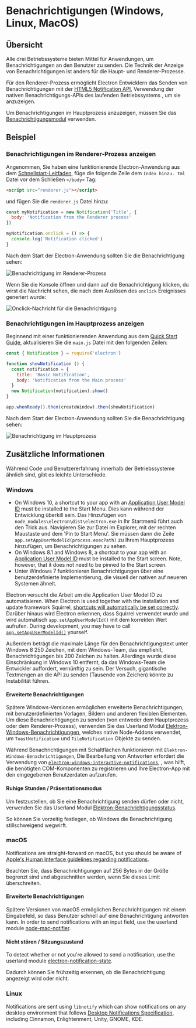 # Benachrichtigungen (Windows, Linux, MacOS)

## Übersicht

Alle drei Betriebssysteme bieten Mittel für Anwendungen, um Benachrichtigungen an den Benutzer zu senden. Die Technik der Anzeige von Benachrichtigungen ist anders für die Haupt- und Renderer-Prozesse.

Für den Renderer-Prozess ermöglicht Electron Entwicklern das Senden von Benachrichtigungen mit der [HTML5 Notification API](https://notifications.spec.whatwg.org/), Verwendung der nativen Benachrichtigungs-APIs des laufenden Betriebssystems , um sie anzuzeigen.

Um Benachrichtigungen im Hauptprozess anzuzeigen, müssen Sie das [Benachrichtigungsmodul](../api/notification.md) verwenden.

## Beispiel

### Benachrichtigungen im Renderer-Prozess anzeigen

Angenommen, Sie haben eine funktionierende Electron-Anwendung aus dem [Schnellstart-Leitfaden](quick-start.md), füge die folgende Zeile dem `Index hinzu. tml` Datei vor dem Schließen `</body>` Tag:

```html
<script src="renderer.js"></script>
```

und fügen Sie die `renderer.js` Datei hinzu:

```javascript fiddle='docs/fiddles/features/notifications/renderer'
const myNotification = new Notification('Title', {
  body: 'Notification from the Renderer process'
})

myNotification.onclick = () => {
  console.log('Notification clicked')
}
```

Nach dem Start der Electron-Anwendung sollten Sie die Benachrichtigung sehen:

![Benachrichtigung im Renderer-Prozess](../images/notification-renderer.png)

Wenn Sie die Konsole öffnen und dann auf die Benachrichtigung klicken, du wirst die Nachricht sehen, die nach dem Auslösen des `onclick` Ereignisses generiert wurde:

![Onclick-Nachricht für die Benachrichtigung](../images/message-notification-renderer.png)

### Benachrichtigungen im Hauptprozess anzeigen

Beginnend mit einer funktionierenden Anwendung aus dem [Quick Start Guide](quick-start.md), aktualisieren Sie die `main.js` Datei mit den folgenden Zeilen:

```javascript fiddle='docs/fiddles/features/notifications/main'
const { Notification } = require('electron')

function showNotification () {
  const notification = {
    title: 'Basic Notification',
    body: 'Notification from the Main process'
  }
  new Notification(notification).show()
}

app.whenReady().then(createWindow).then(showNotification)
```

Nach dem Start der Electron-Anwendung sollten Sie die Benachrichtigung sehen:

![Benachrichtigung im Hauptprozess](../images/notification-main.png)

## Zusätzliche Informationen

Während Code und Benutzererfahrung innerhalb der Betriebssysteme ähnlich sind, gibt es leichte Unterschiede.

### Windows

* On Windows 10, a shortcut to your app with an [Application User Model ID][app-user-model-id] must be installed to the Start Menu. Dies kann während der Entwicklung überkill sein. Das Hinzufügen von `node_modules\electron\dist\electron.exe` in Ihr Startmenü führt auch den Trick aus. Navigieren Sie zur Datei im Explorer, mit der rechten Maustaste und dem 'Pin to Start Menu'. Sie müssen dann die Zeile `app.setAppUserModelId(process.execPath)` zu Ihrem Hauptprozess hinzufügen, um Benachrichtigungen zu sehen.
* On Windows 8.1 and Windows 8, a shortcut to your app with an [Application User Model ID][app-user-model-id] must be installed to the Start screen. Note, however, that it does not need to be pinned to the Start screen.
* Unter Windows 7 funktionieren Benachrichtigungen über eine benutzerdefinierte Implementierung, die visuell der nativen auf neueren Systemen ähnelt.

Electron versucht die Arbeit um die Application User Model ID zu automatisieren. When Electron is used together with the installation and update framework Squirrel, [shortcuts will automatically be set correctly][squirrel-events]. Darüber hinaus wird Electron erkennen, dass Squirrel verwendet wurde und wird automatisch `app.setAppUserModelId()` mit dem korrekten Wert aufrufen. During development, you may have to call [`app.setAppUserModelId()`][set-app-user-model-id] yourself.

Außerdem beträgt die maximale Länge für den Benachrichtigungstext unter Windows 8 250 Zeichen, mit dem Windows-Team, das empfiehlt, Benachrichtigungen bis 200 Zeichen zu halten. Allerdings wurde diese Einschränkung in Windows 10 entfernt, da das Windows-Team die Entwickler auffordert, vernünftig zu sein. Der Versuch, gigantische Textmengen an die API zu senden (Tausende von Zeichen) könnte zu Instabilität führen.

#### Erweiterte Benachrichtigungen

Spätere Windows-Versionen ermöglichen erweiterte Benachrichtigungen, mit benutzerdefinierten Vorlagen, Bildern und anderen flexiblen Elementen. Um diese Benachrichtigungen zu senden (von entweder dem Hauptprozess oder dem Renderer-Prozess), verwenden Sie das Userland Modul [Elektron-Windows-Benachrichtigungen](https://github.com/felixrieseberg/electron-windows-notifications), welches native Node-Addons verwendet, um `ToastNotification` und `TileNotification` Objekte zu senden.

Während Benachrichtigungen mit Schaltflächen funktionieren mit `Elektron-Windows-Benachrichtigungen`, Die Bearbeitung von Antworten erfordert die Verwendung von [`electron-windows-interactive-notifications`](https://github.com/felixrieseberg/electron-windows-interactive-notifications), , was hilft, die benötigten COM-Komponenten zu registrieren und Ihre Electron-App mit den eingegebenen Benutzerdaten aufzurufen.

#### Ruhige Stunden / Präsentationsmodus

Um festzustellen, ob Sie eine Benachrichtigung senden dürfen oder nicht, verwenden Sie das Userland Modul [Elektron-Benachrichtigungsstatus](https://github.com/felixrieseberg/electron-notification-state).

So können Sie vorzeitig festlegen, ob Windows die Benachrichtigung stillschweigend wegwirft.

### macOS

Notifications are straight-forward on macOS, but you should be aware of [Apple's Human Interface guidelines regarding notifications][apple-notification-guidelines].

Beachten Sie, dass Benachrichtigungen auf 256 Bytes in der Größe begrenzt sind und abgeschnitten werden, wenn Sie dieses Limit überschreiten.

#### Erweiterte Benachrichtigungen

Spätere Versionen von macOS ermöglichen Benachrichtigungen mit einem Eingabefeld, so dass Benutzer schnell auf eine Benachrichtigung antworten kann. In order to send notifications with an input field, use the userland module [node-mac-notifier][node-mac-notifier].

#### Nicht stören / Sitzungszustand

To detect whether or not you're allowed to send a notification, use the userland module [electron-notification-state][electron-notification-state].

Dadurch können Sie frühzeitig erkennen, ob die Benachrichtigung angezeigt wird oder nicht.

### Linux

Notifications are sent using `libnotify` which can show notifications on any desktop environment that follows [Desktop Notifications Specification][notification-spec], including Cinnamon, Enlightenment, Unity, GNOME, KDE.

[apple-notification-guidelines]: https://developer.apple.com/macos/human-interface-guidelines/system-capabilities/notifications/

[node-mac-notifier]: https://github.com/CharlieHess/node-mac-notifier

[electron-notification-state]: https://github.com/felixrieseberg/electron-notification-state

[notification-spec]: https://developer.gnome.org/notification-spec/
[app-user-model-id]: https://msdn.microsoft.com/en-us/library/windows/desktop/dd378459(v=vs.85).aspx
[set-app-user-model-id]: ../api/app.md#appsetappusermodelidid-windows
[squirrel-events]: https://github.com/electron/windows-installer/blob/master/README.md#handling-squirrel-events
